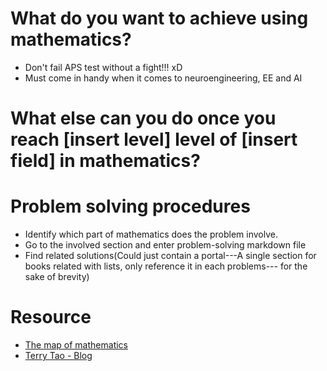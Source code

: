 # What do you want to achieve using mathematics?
- Don't fail APS test without a fight!!! xD
- Must come in handy when it comes to neuroengineering, EE and AI
# What else can you do once you reach [insert level] level of [insert field] in mathematics?

# Problem solving procedures
- Identify which part of mathematics does the problem involve.
- Go to the involved section and enter problem-solving markdown file
- Find related solutions(Could just contain a portal---A single section for books related with lists, only reference it in each problems--- for the sake of brevity)

# Resource
- [The map of mathematics](https://www.youtube.com/watch?v=OmJ-4B-mS-Y)
- [Terry Tao - Blog](https://terrytao.wordpress.com/)

